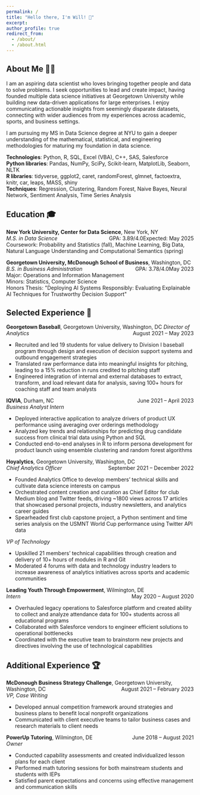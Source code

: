```yaml
---
permalink: /
title: "Hello there, I'm Will! 👋"
excerpt:
author_profile: true
redirect_from: 
  - /about/
  - /about.html
---
```

## About Me 👨‍💻
I am an aspiring data scientist who loves bringing together people and data to solve problems. I seek opportunities to lead and create impact, having founded multiple data science initiatives at Georgetown University while building new data-driven applications for large enterprises. I enjoy communicating actionable insights from seemingly disparate datasets, connecting with wider audiences from my experiences across academic, sports, and business settings.  

I am pursuing my MS in Data Science degree at NYU to gain a deeper understanding of the mathematical, statistical, and engineering methodologies for maturing my foundation in data science.  

**Technologies**: Python, R, SQL, Excel (VBA), C++, SAS, Salesforce  
**Python libraries**: Pandas, NumPy, SciPy, Scikit-learn, MatplotLib, Seaborn, NLTK  
**R libraries**: tidyverse, ggplot2, caret, randomForest, glmnet, factoextra, knitr, car, leaps, MASS, shiny  
**Techniques**: Regression, Clustering, Random Forest, Naive Bayes, Neural Network, Sentiment Analysis, Time Series Analysis  

## Education 🎓
**New York University, Center for Data Science**, New York, NY <span style="float: right;">Expected: May 2025</span>  
*M.S. in Data Science* <span style="float: right;">GPA: 3.89/4.0</span>  
Coursework: Probability and Statistics (fall), Machine Learning, Big Data, Natural Language Understanding and Computational Semantics (spring)  

**Georgetown University, McDonough School of Business**, Washington, DC <span style="float: right;">May 2023</span>  
*B.S. in Business Administration* <span style="float: right;">GPA: 3.78/4.0</span>  
Major: Operations and Information Management  
Minors: Statistics, Computer Science  
Honors Thesis: "Deploying AI Systems Responsibly: Evaluating Explainable AI Techniques for Trustworthy Decision Support"  

## Selected Experience 🌟
**Georgetown Baseball**, Georgetown University, Washington, DC <span style="float: right;">August 2021 – May 2023</span>
*Director of Analytics*  
- Recruited and led 19 students for value delivery to Division I baseball program through design and execution of decision support systems and outbound engagement strategies  
- Translated raw performance data into meaningful insights for pitching, leading to a 15% reduction in runs credited to pitching staff  
- Engineered integration of internal and external databases to extract, transform, and load relevant data for analysis, saving 100+ hours for coaching staff and team analysts  

**IQVIA**, Durham, NC <span style="float: right;">June 2021 – April 2023</span>  
*Business Analyst Intern*  
- Deployed interactive application to analyze drivers of product UX performance using averaging over orderings methodology  
- Analyzed key trends and relationships for predicting drug candidate success from clinical trial data using Python and SQL  
- Conducted end-to-end analyses in R to inform persona development for product launch using ensemble clustering and random forest algorithms  

**Hoyalytics**, Georgetown University, Washington, DC <span style="float: right;">September 2021 – December 2022</span>   
*Chief Analytics Officer*  
- Founded Analytics Office to develop members’ technical skills and cultivate data science interests on campus  
- Orchestrated content creation and curation as Chief Editor for club Medium blog and Twitter feeds, driving ~1800 views across 17 articles that showcased personal projects, industry newsletters, and analytics career guides  
- Spearheaded first club capstone project, a Python sentiment and time series analysis on the USMNT World Cup performance using Twitter API data  

*VP of Technology*  
- Upskilled 21 members’ technical capabilities through creation and delivery of 10+ hours of modules in R and Git  
- Moderated 4 forums with data and technology industry leaders to increase awareness of analytics initiatives across sports and academic communities  

**Leading Youth Through Empowerment**, Wilmington, DE <span style="float: right;">May 2020 – August 2020</span>   
*Intern*   
- Overhauled legacy operations to Salesforce platform and created ability to collect and analyze attendance data for 100+ students across all educational programs
- Collaborated with Salesforce vendors to engineer efficient solutions to operational bottlenecks
- Coordinated with the executive team to brainstorm new projects and directives involving the use of technological capabilities  
 
## Additional Experience 🏆
**McDonough Business Strategy Challenge**, Georgetown University, Washington, DC <span style="float: right;">August 2021 – February 2023</span>  
*VP, Case Writing*  
- Developed annual competition framework around strategies and business plans to benefit local nonprofit organizations  
- Communicated with client executive teams to tailor business cases and research materials to client needs  

**PowerUp Tutoring**, Wilmington, DE <span style="float: right;">June 2018 – August 2021</span>  
*Owner*  
- Conducted capability assessments and created individualized lesson plans for each client  
- Performed math tutoring sessions for both mainstream students and students with IEPs  
- Satisfied parent expectations and concerns using effective management and communication skills
